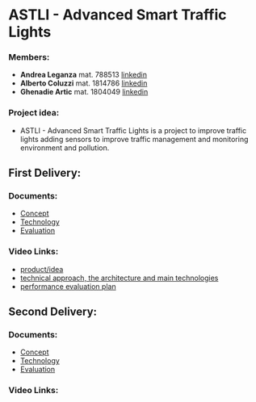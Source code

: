 # ASTLI - Advanced Smart Traffic Lights

### Members:
* **Andrea Leganza** mat. 788513 [linkedin](https://www.linkedin.com/in/andrealeganza)
* **Alberto Coluzzi** mat. 1814786 [linkedin](https://www.linkedin.com/in/alberto-coluzzi-5453ba124/) 
* **Ghenadie Artic** mat. 1804049 [linkedin](https://www.linkedin.com/in/ghenadie-artic-1b42401a6/) 

### Project idea:
* ASTLI - Advanced Smart Traffic Lights is a project to improve traffic lights adding sensors to improve traffic management and monitoring environment and pollution.

## First Delivery:
### Documents:
* [Concept](https://github.com/mralko99/Iot-Project/blob/main/1_delivery/Concept.md)
* [Technology](https://github.com/mralko99/Iot-Project/blob/main/1_delivery/Technology.md)
* [Evaluation](https://github.com/mralko99/Iot-Project/blob/main/1_delivery/Evaluation.md)

### Video Links:

* [product/idea](https://youtu.be/fo1OHD9pCB4) 
* [technical approach, the architecture and main technologies](https://youtu.be/hssQrXHYgns)
* [performance evaluation plan](https://youtu.be/3wezsrLKaRc)

## Second Delivery:

### Documents:
* [Concept](https://github.com/mralko99/Iot-Project/blob/main/2_delivery/Concept.md)
* [Technology](https://github.com/mralko99/Iot-Project/blob/main/2_delivery/Technology.md)
* [Evaluation](https://github.com/mralko99/Iot-Project/blob/main/2_delivery/Evaluation.md)

### Video Links:

